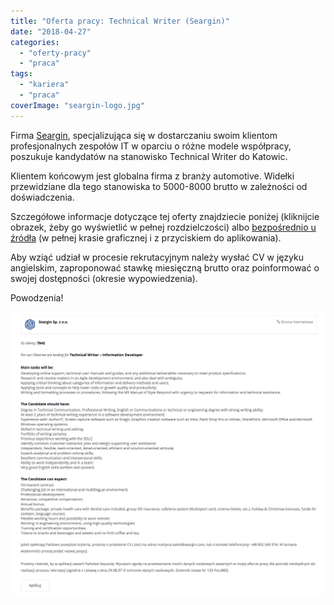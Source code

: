 ```yaml
---
title: "Oferta pracy: Technical Writer (Seargin)"
date: "2018-04-27"
categories:
  - "oferty-pracy"
  - "praca"
tags:
  - "kariera"
  - "praca"
coverImage: "seargin-logo.jpg"
---
```


Firma [Seargin](https://seargin.com/pl/), specjalizująca się w dostarczaniu swoim klientom profesjonalnych zespołów IT w oparciu o różne modele współpracy, poszukuje kandydatów na stanowisko Technical Writer do Katowic.

Klientem końcowym jest globalna firma z branży automotive. Widełki przewidziane dla tego stanowiska to 5000-8000 brutto w zależności od doświadczenia.

Szczegółowe informacje dotyczące tej oferty znajdziecie poniżej (kliknijcie obrazek, żeby go wyświetlić w pełnej rozdzielczości) albo [bezpośrednio u źródła](https://seargin.com/pl/job/it-technical-writer-information-developer/) (w pełnej krasie graficznej i z przyciskiem do aplikowania).

Aby wziąć udział w procesie rekrutacyjnym należy wysłać CV w języku angielskim, zaproponować stawkę miesięczną brutto oraz poinformować o swojej dostępności (okresie wypowiedzenia).

Powodzenia!

[![](images/seargin-tech-writer.png)](http://techwriter.pl/wp-content/uploads/2018/04/seargin-tech-writer.png)
